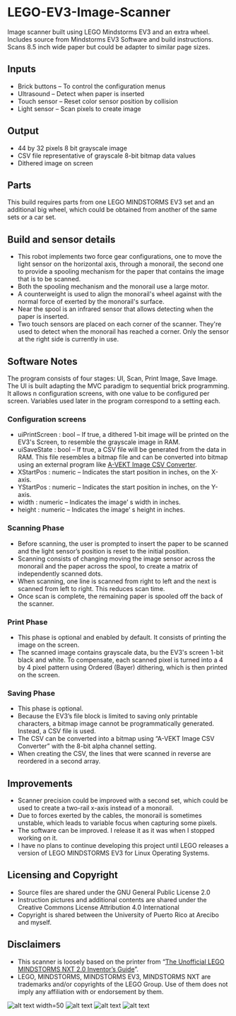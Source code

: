 # LEGO-EV3-Image-Scanner
Image scanner built using LEGO Mindstorms EV3 and an extra wheel. Includes source from Mindstorms EV3 Software and build instructions. Scans 8.5 inch wide paper but could be adapter to similar page sizes.

## Inputs
* Brick buttons – To control the configuration menus
* Ultrasound – Detect when paper is inserted
* Touch sensor – Reset color sensor position by collision
* Light sensor – Scan pixels to create image

## Output
* 44 by 32 pixels 8 bit grayscale image
* CSV file representative of grayscale 8-bit bitmap data values
* Dithered image on screen

## Parts
This build requires parts from one LEGO MINDSTORMS EV3 set and an additional big wheel, which could be obtained from another of the same sets or a car set.

## Build and sensor details
* This robot implements two force gear configurations, one to move the light sensor on the horizontal axis, through a monorail, the second one to provide a spooling mechanism for the paper that contains the image that is to be scanned.
* Both the spooling mechanism and the monorail use a large motor.
* A counterweight is used to align the monorail's wheel against with the normal force of exerted by the monorail's surface.
* Near the spool is an infrared sensor that allows detecting when the paper is inserted.
* Two touch sensors are placed on each corner of the scanner. They're used to detect when the monorail has reached a corner. Only the sensor at the right side is currently in use.

## Software Notes
The program consists of four stages: UI, Scan, Print Image, Save Image. The UI is built adapting the MVC paradigm to sequential brick programming. It allows n configuration screens, with one value to be configured per screen. Variables used later in the program correspond to a setting each.

### Configuration screens
* uiPrintScreen : bool – If true, a dithered 1-bit image will be printed on the EV3's Screen, to resemble the grayscale image in RAM.
* uiSaveState : bool – If true, a CSV file will be generated from the data in RAM. This file resembles a bitmap file and can be converted into bitmap using an external program like [A-VEKT Image CSV Converter](https://www.avekt.com/en-us/Software/ImageCSV).
* XStartPos : numeric – Indicates the start position in inches, on the X-axis.
* YStartPos : numeric – Indicates the start position in inches, on the Y-axis.
* width : numeric – Indicates the image’ s width in inches.
* height : numeric – Indicates the image’ s height in inches.

### Scanning Phase
* Before scanning, the user is prompted to insert the paper to be scanned and the light sensor’s position is reset to the initial position.
* Scanning consists of changing moving the image sensor across the monorail and the paper across the spool, to create a matrix of independently scanned dots.
* When scanning, one line is scanned from right to left and the next is scanned from left to right. This reduces scan time.
* Once scan is complete, the remaining paper is spooled off the back of the scanner.

### Print Phase
* This phase is optional and enabled by default. It consists of printing the image on the screen.
* The scanned image contains grayscale data, bu the EV3's screen 1-bit black and white. To compensate, each scanned pixel is turned into a 4 by 4 pixel pattern using Ordered (Bayer) dithering, which is then printed on the screen.

### Saving Phase
* This phase is optional.
* Because the EV3’s file block is limited to saving only printable characters, a bitmap image cannot be programmatically generated. Instead, a CSV file is used.
* The CSV can be converted into a bitmap using “A-VEKT Image CSV Converter” with the 8-bit alpha channel setting.
* When creating the CSV, the lines that were scanned in reverse are reordered in a second array.

## Improvements
* Scanner precision could be improved with a second set, which could be used to create a two-rail x-axis instead of a monorail.
* Due to forces exerted by the cables, the monorail is sometimes unstable, which leads to variable focus when capturing some pixels.
* The software can be improved. I release it as it was when I stopped working on it.
* I have no plans to continue developing this project until LEGO releases a version of LEGO MINDSTORMS EV3 for Linux Operating Systems.

## Licensing and Copyright
* Source files are shared under the GNU General Public License 2.0
* Instruction pictures and additional contents are shared under the Creative Commons License Attribution 4.0 International
* Copyright is shared between the University of Puerto Rico at Arecibo and myself.

## Disclaimers
* This scanner is loosely based on the printer from “[The Unofficial LEGO MINDSTORMS NXT 2.0 Inventor’s Guide](http://robotsquare.com/books/inventors-guide/)”.
* LEGO, MINDSTORMS, MINDSTORMS EV3, MINDSTORMS NXT are trademarks and/or copyrights of the LEGO Group. Use of them does not imply any affiliation with or endorsement by them.

![alt text width=50](https://github.com/javiercordero/LEGO-EV3-Image-Scanner/raw/master/Instructions/5.%20Final%20result/A1.jpg "Scanner, test and source blocks")
![alt text](https://github.com/javiercordero/LEGO-EV3-Image-Scanner/raw/master/Instructions/5.%20Final%20result/A6.jpg "Scan printed on screen")
![alt text](https://raw.githubusercontent.com/javiercordero/LEGO-EV3-Image-Scanner/master/Instructions/4.%20Cables/D4.jpg "Scanner close up")
![alt text](https://github.com/javiercordero/LEGO-EV3-Image-Scanner/raw/master/Instructions/5.%20Final%20result/A9.jpg "Scanning monorail")
